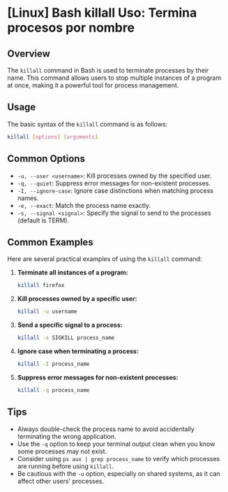 # [Linux] Bash killall Uso: Termina procesos por nombre

## Overview
The `killall` command in Bash is used to terminate processes by their name. This command allows users to stop multiple instances of a program at once, making it a powerful tool for process management.

## Usage
The basic syntax of the `killall` command is as follows:

```bash
killall [options] [arguments]
```

## Common Options
- `-u, --user <username>`: Kill processes owned by the specified user.
- `-q, --quiet`: Suppress error messages for non-existent processes.
- `-I, --ignore-case`: Ignore case distinctions when matching process names.
- `-e, --exact`: Match the process name exactly.
- `-s, --signal <signal>`: Specify the signal to send to the processes (default is TERM).

## Common Examples
Here are several practical examples of using the `killall` command:

1. **Terminate all instances of a program:**
   ```bash
   killall firefox
   ```

2. **Kill processes owned by a specific user:**
   ```bash
   killall -u username
   ```

3. **Send a specific signal to a process:**
   ```bash
   killall -s SIGKILL process_name
   ```

4. **Ignore case when terminating a process:**
   ```bash
   killall -I process_name
   ```

5. **Suppress error messages for non-existent processes:**
   ```bash
   killall -q process_name
   ```

## Tips
- Always double-check the process name to avoid accidentally terminating the wrong application.
- Use the `-q` option to keep your terminal output clean when you know some processes may not exist.
- Consider using `ps aux | grep process_name` to verify which processes are running before using `killall`.
- Be cautious with the `-u` option, especially on shared systems, as it can affect other users' processes.